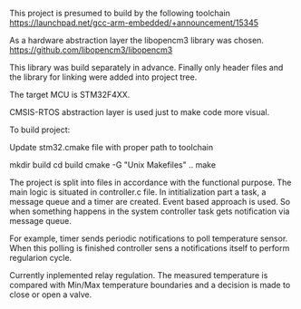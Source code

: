 
This project is presumed to build by the following toolchain 
https://launchpad.net/gcc-arm-embedded/+announcement/15345

As a hardware abstraction layer the libopencm3 library was chosen.
https://github.com/libopencm3/libopencm3

This library was build separately in advance. 
Finally only header files and the library for linking were added into project tree.

The target MCU is STM32F4XX.

CMSIS-RTOS abstraction layer is used just to make code more visual.


To build project:

Update stm32.cmake file with proper path to toolchain

mkdir build
cd build
cmake -G "Unix Makefiles" ..
make

The project is split into files in accordance with the functional purpose.
The main logic is situated in controller.c file.
In intitialization part a task, a message queue and a timer are created.
Event based approach is used. So when something happens in the system controller
task gets notification via message queue.

For example, timer sends periodic notifications to poll temperature sensor.
When this polling is finished controller sens a notifications itself to perform
regularion cycle.

Currently inplemented relay regulation. The measured temperature is compared with
Min/Max temperature boundaries and a decision is made to close or open a valve.
